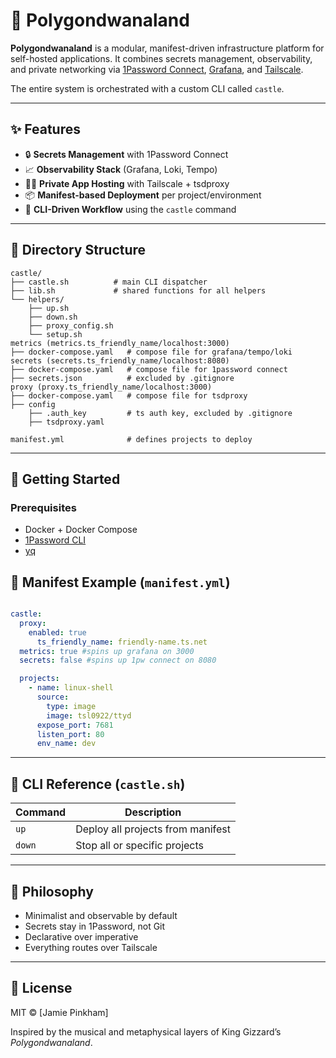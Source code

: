 # 🏰 Polygondwanaland

**Polygondwanaland** is a modular, manifest-driven infrastructure platform for self-hosted applications. It combines secrets management, observability, and private networking via [1Password Connect](https://developer.1password.com/docs/connect), [Grafana](https://grafana.com/), and [Tailscale](https://tailscale.com/).

The entire system is orchestrated with a custom CLI called `castle`.

---

## ✨ Features

- 🔒 **Secrets Management** with 1Password Connect
- 📈 **Observability Stack** (Grafana, Loki, Tempo)
- 🕵️‍♀️ **Private App Hosting** with Tailscale + tsdproxy
- 📦 **Manifest-based Deployment** per project/environment
- 🧰 **CLI-Driven Workflow** using the `castle` command

---

## 🧱 Directory Structure

```
castle/
├── castle.sh          # main CLI dispatcher
├── lib.sh             # shared functions for all helpers
└── helpers/
    ├── up.sh
    ├── down.sh
    ├── proxy_config.sh
    └── setup.sh
metrics (metrics.ts_friendly_name/localhost:3000)
├── docker-compose.yaml   # compose file for grafana/tempo/loki
secrets (secrets.ts_friendly_name/localhost:8080)
├── docker-compose.yaml   # compose file for 1password connect 
├── secrets.json          # excluded by .gitignore
proxy (proxy.ts_friendly_name/localhost:3000)
├── docker-compose.yaml   # compose file for tsdproxy
├── config
    ├── .auth_key         # ts auth key, excluded by .gitignore
    ├── tsdproxy.yaml

manifest.yml              # defines projects to deploy
```

---

## 🚀 Getting Started

### Prerequisites

- Docker + Docker Compose
- [1Password CLI](https://developer.1password.com/docs/cli)
- [yq](https://github.com/mikefarah/yq)


## 📜 Manifest Example (`manifest.yml`)

```yaml

castle:
  proxy:
    enabled: true
      ts_friendly_name: friendly-name.ts.net
  metrics: true #spins up grafana on 3000
  secrets: false #spins up 1pw connect on 8080

  projects:
    - name: linux-shell
      source:
        type: image
        image: tsl0922/ttyd
      expose_port: 7681
      listen_port: 80
      env_name: dev

```

---

## 🧪 CLI Reference (`castle.sh`)

| Command                  | Description                              |
|--------------------------|------------------------------------------|
| `up`                    | Deploy all projects from manifest        |
| `down`                  | Stop all or specific projects            |
---

## 🧠 Philosophy

- Minimalist and observable by default
- Secrets stay in 1Password, not Git
- Declarative over imperative
- Everything routes over Tailscale

---

## 🪪 License

MIT © [Jamie Pinkham]

Inspired by the musical and metaphysical layers of King Gizzard’s *Polygondwanaland*.
